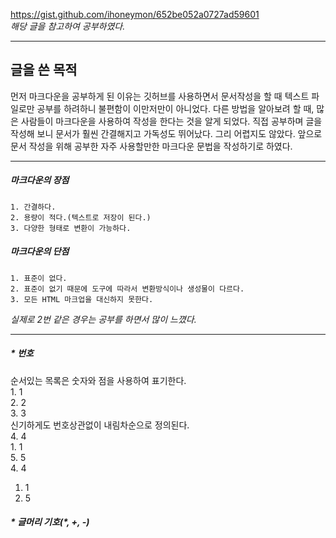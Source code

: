 <https://gist.github.com/ihoneymon/652be052a0727ad59601>   
*해당 글을 참고하여 공부하였다.*
***
글을 쓴 목적
-----------
먼저 마크다운을 공부하게 된 이유는 깃허브를 사용하면서 문서작성을 할 때 텍스트 파일로만 공부를 하려하니 불편함이 이만저만이 아니었다. 다른 방법을 알아보려 할 때, 많은 사람들이 마크다운을 사용하여 작성을 한다는 것을 알게 되었다. 직접 공부하며 글을 작성해 보니 문서가 훨씬 간결해지고 가독성도 뛰어났다. 그리 어렵지도 않았다. 앞으로 문서 작성을 위해 공부한 자주 사용할만한 마크다운 문법을 작성하기로 하였다.
***
##### 마크다운의 장점
	1. 간결하다.   
	2. 용량이 적다.(텍스트로 저장이 된다.)   
	3. 다양한 형태로 변환이 가능하다.   
##### 마크다운의 단점
	1. 표준이 없다.   
	2. 표준이 없기 때문에 도구에 따라서 변환방식이나 생성물이 다르다.   
	3. 모든 HTML 마크업을 대신하지 못한다.
_실제로 2번 같은 경우는 공부를 하면서 많이 느꼈다._
***
##### * 번호
순서있는 목록은 숫자와 점을 사용하여 표기한다.   
	1. 1   
	2. 2   
	3. 3   
신기하게도 번호상관없이 내림차순으로 정의된다.   
	4. 4   
	1. 1   
	5. 5   
4. 4   
1. 1   
5. 5   
##### * 글머리 기호(*, +, -)   
